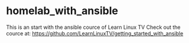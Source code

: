 # homelab_with_ansible

This is an start with the ansible cource of Learn Linux TV
Check out the cource at: https://github.com/LearnLinuxTV/getting_started_with_ansible